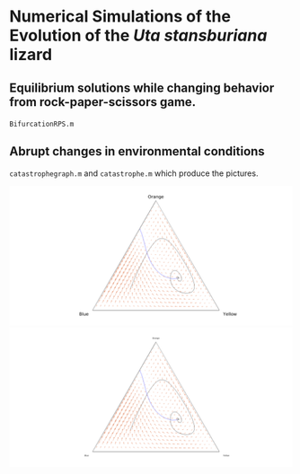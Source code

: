 # Numerical Simulations of the Evolution of the *Uta stansburiana* lizard

## Equilibrium solutions while changing behavior from rock-paper-scissors game.

`BifurcationRPS.m`

## Abrupt changes in environmental conditions

`catastrophegraph.m` and `catastrophe.m` which produce the pictures.

![cat1.png](https://raw.githubusercontent.com/josephmckinsey/utaevolution/master/cat1.png)
![cat2.png](https://raw.githubusercontent.com/josephmckinsey/utaevolution/master/cat2.png)